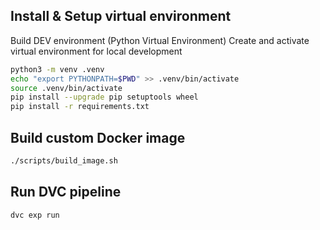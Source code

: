 ## Install & Setup virtual environment
Build DEV environment (Python Virtual Environment)
Create and activate virtual environment for local development

```bash 
python3 -m venv .venv
echo "export PYTHONPATH=$PWD" >> .venv/bin/activate
source .venv/bin/activate
pip install --upgrade pip setuptools wheel
pip install -r requirements.txt
``` 

## Build custom Docker image

```bash
./scripts/build_image.sh
```

## Run DVC pipeline

```bash
dvc exp run
```
